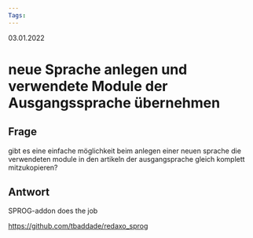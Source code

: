 ```yaml
--- 
Tags: 
--- 
```

03.01.2022

# neue Sprache anlegen und verwendete Module der Ausgangssprache übernehmen 


## Frage

gibt es eine einfache möglichkeit beim anlegen einer neuen sprache die verwendeten module in den artikeln der ausgangsprache gleich komplett mitzukopieren?


## Antwort

SPROG-addon does the job

https://github.com/tbaddade/redaxo_sprog 


